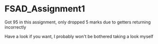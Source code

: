 ﻿# FSAD_Assignment1
Got 95 in this assignment, only dropped 5 marks due to getters returning incorrectly

Have a look if you want, I probably won't be bothered taking a look myself
